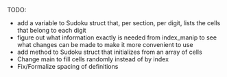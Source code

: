 TODO:
- add a variable to Sudoku struct that, per section, per digit,
  lists the cells that belong to each digit
- figure out what information exactly is needed from index_manip
  to see what changes can be made to make it more convenient to use
- add method to Sudoku struct that initializes from an array of cells
- Change main to fill cells randomly instead of by index
- Fix/Formalize spacing of definitions